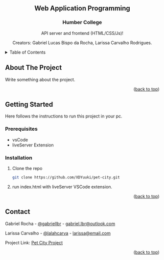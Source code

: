 <!-- PROJECT LOGO -->
<br />
<div align="center">
  <h2 align="center">Web Application Programming</h3>
  <h3 align="center">Humber College</h3>

  <p align="center">
    API server and frontend (HTML/CSS/Js)!
  </p>
  <p alight="center">
    Creators: Gabriel Lucas Bispo da Rocha, Larissa Carvalho Rodrigues.
  </p>
  
</div>



<!-- TABLE OF CONTENTS -->
<details>
  <summary>Table of Contents</summary>
  <ol>
    <li>
      <a href="#about-the-project">About The Project</a>
    </li>
    <li>
      <a href="#getting-started">Getting Started</a>
      <ul>
        <li><a href="#prerequisites">Prerequisites</a></li>
        <li><a href="#installation">Installation</a></li>
      </ul>
    </li>
    <li>
      <a href="#Contact">Contact</a>
    </li>
  </ol>
</details>

<!-- ![interface](web/assets/interface-example.png) -->

<!-- ABOUT THE PROJECT -->
## About The Project

Write something about the project.



<p align="right">(<a href="#readme-top">back to top</a>)</p>


<!-- GETTING STARTED -->
## Getting Started

Here follows the instructions to run this project in your pc.

### Prerequisites

* vsCode
* liveServer Extension

### Installation

1. Clone the repo
   ```sh
   git clone https://github.com/XDYuuki/pet-city.git
   ```
2. run index.html with liveServer VSCode extension.

<p align="right">(<a href="#readme-top">back to top</a>)</p>


<!-- CONTACT -->
## Contact

Gabriel Rocha - [@gabriellbr](https://www.linkedin.com/in/gabriellbr/) - gabriel.lbr@outlook.com

Larissa Carvalho - [@lalahcarva](https://github.com/lalahcarva) - larissa@email.com

Project Link: [Pet City Project](https://github.com/XDYuuki/pet-city.git)

<p align="right">(<a href="#readme-top">back to top</a>)</p>


[linkedin-gabriel]: https://www.linkedin.com/in/gabriellbr/
[linkedin-larissa]: https://www.linkedin.com/in/larissacr/
[Bootstrap-url]: https://getbootstrap.com
